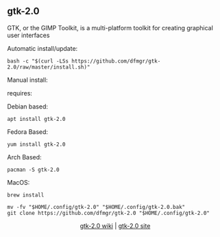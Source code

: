 ## gtk-2.0  
  
GTK, or the GIMP Toolkit, is a multi-platform toolkit for creating graphical user interfaces  
  
Automatic install/update:

```shell
bash -c "$(curl -LSs https://github.com/dfmgr/gtk-2.0/raw/master/install.sh)"
```

Manual install:
  
requires:

Debian based:

```shell
apt install gtk-2.0
```  

Fedora Based:

```shell
yum install gtk-2.0
```  

Arch Based:

```shell
pacman -S gtk-2.0
```  

MacOS:  

```shell
brew install
```
  
```shell
mv -fv "$HOME/.config/gtk-2.0" "$HOME/.config/gtk-2.0.bak"
git clone https://github.com/dfmgr/gtk-2.0 "$HOME/.config/gtk-2.0"
```
  
<p align=center>
  <a href="https://wiki.archlinux.org/index.php/GTK" target="_blank" rel="noopener noreferrer">gtk-2.0 wiki</a>  |  
  <a href="https://www.gtk.org" target="_blank" rel="noopener noreferrer">gtk-2.0 site</a>
</p>  
